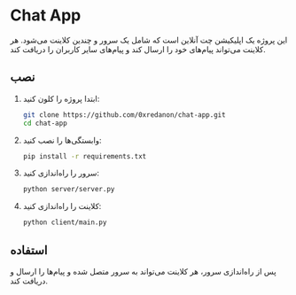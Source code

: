 # Chat App

این پروژه یک اپلیکیشن چت آنلاین است که شامل یک سرور و چندین کلاینت می‌شود. هر کلاینت می‌تواند پیام‌های خود را ارسال کند و پیام‌های سایر کاربران را دریافت کند.

## نصب

1. ابتدا پروژه را کلون کنید:
    ```bash
    git clone https://github.com/0xredanon/chat-app.git
    cd chat-app
    ```

2. وابستگی‌ها را نصب کنید:
    ```bash
    pip install -r requirements.txt
    ```

3. سرور را راه‌اندازی کنید:
    ```bash
    python server/server.py
    ```

4. کلاینت را راه‌اندازی کنید:
    ```bash
    python client/main.py
    ```

## استفاده

پس از راه‌اندازی سرور، هر کلاینت می‌تواند به سرور متصل شده و پیام‌ها را ارسال و دریافت کند.


